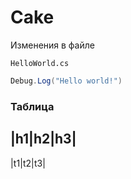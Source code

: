 # Cake

Изменения в файле
```
HelloWorld.cs
```

```c#
Debug.Log("Hello world!")
```

### Таблица
|h1|h2|h3|
----------
|t1|t2|t3|